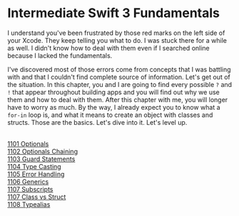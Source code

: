 # Intermediate Swift 3 Fundamentals
I understand you've been frustrated by those red marks on the left side of your Xcode. They keep telling you what to do. I was stuck there for a while as well. I didn't know how to deal with them even if I searched online because I lacked the fundamentals.

I've discovered most of those errors come from concepts that I was battling with and that I couldn't find complete source of information. Let's get out of the situation. In this chapter, you and I are going to find every possible `?` and `!` that appear throughout building apps and you will find out why we use them and how to deal with them. After this chapter with me, you will longer have to worry as much. By the way, I already expect you to know what a `for-in` loop is, and what it means to create an object with classes and structs. Those are the basics. Let's dive into it. Let's level up. 


<br>[1101 Optionals](/1000/1100/1101_optionals.md)
<br>[1102 Optionals Chaining](/1000/1100/1102_optionals_chaining.md)
<br>[1103 Guard Statements](/1000/1100/1103_guard_statements.md)
<br>[1104 Type Casting](/1000/1100/1104_type_casting.md)
<br>[1105 Error Handling](/1000/1100/1105_error_handling.md)
<br>[1106 Generics](/1000/1100/1106_generics.md)
<br>[1107 Subscripts](/1000/1100/1107_subscripts.md)
<br>[1107 Class vs Struct](/1000/1100/1108_class_vs_struct.md)
<br>[1108 Typealias](/1000/1100/1109_typealias.md)
